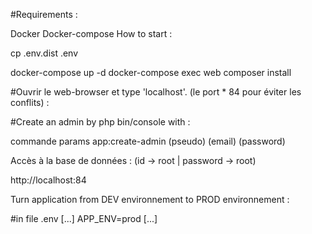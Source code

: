 #Requirements :

Docker
Docker-compose
How to start :

cp .env.dist .env

docker-compose up -d
docker-compose exec web composer install

#Ouvrir le web-browser et type 'localhost'. (le port * 84 pour éviter les conflits) :

#Create an admin by php bin/console with :

commande            params
app:create-admin    (pseudo) (email) (password)

Accès à la base de données : (id -> root | password -> root)

http://localhost:84

Turn application from DEV environnement to PROD environnement :

#in file .env
[...]
APP_ENV=prod
[...]

